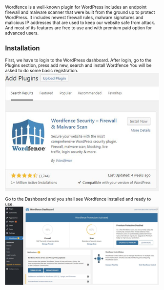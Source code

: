 Wordfence is a well-known plugin for WordPress includes an endpoint firewall and malware scanner that were built from the ground up to protect WordPress. It includes newest firewall rules, malware signatures and malicious IP addresses that are used to keep our website safe from attack. And most of its features are free to use and with premium paid option for advanced users.

## Installation

First, we have to login to the WordPress dashboard.
After login, go to the Plugins section, press add new, search and install Wordfence
You will be asked to do some basic registration.
![Step1](./assets/23.png)

Go to the Dashboard and you shall see Wordfence installed and ready to use.
![Step2](./assets/24.png)
